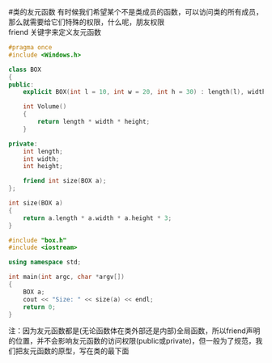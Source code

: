 #类的友元函数
有时候我们希望某个不是类成员的函数，可以访问类的所有成员，那么就需要给它们特殊的权限，什么呢，朋友权限          
friend 关键字来定义友元函数          
```cpp
#pragma once
#include <Windows.h>

class BOX
{
public:
	explicit BOX(int l = 10, int w = 20, int h = 30) : length(l), width(w), height(h) {}

	int Volume()
	{
		return length * width * height;
	}

private:
	int length;
	int width;
	int height;

	friend int size(BOX a);
};

int size(BOX a)
{
	return a.length * a.width * a.height * 3;
}
```
```cpp
#include "box.h"
#include <iostream>

using namespace std;

int main(int argc, char *argv[])
{
	BOX a;
	cout << "Size: " << size(a) << endl;
	return 0;
}
```
注：因为友元函数都是(无论函数体在类外部还是内部)全局函数，所以friend声明的位置，并不会影响友元函数的访问权限(public或private)，但一般为了规范，我们把友元函数的原型，写在类的最下面            




